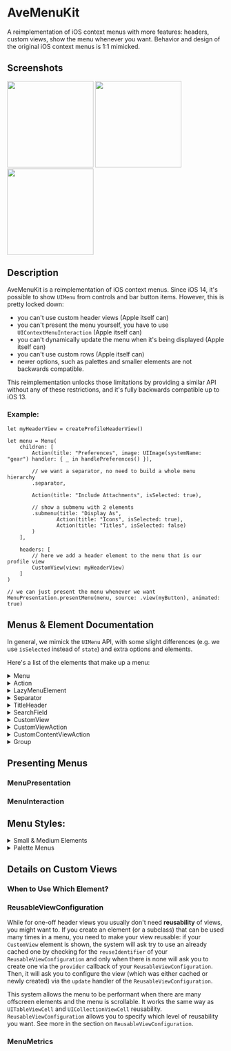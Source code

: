 # AveMenuKit

A reimplementation of iOS context menus with more features: headers, custom views, show the menu whenever you want. Behavior and design of the original iOS context menus is 1:1 mimicked.

## Screenshots

<img src= "https://github.com/user-attachments/assets/934353e1-e682-4b9f-9a12-a2eb651c119e" width=200>
<img src= "https://github.com/user-attachments/assets/a660b754-c9c1-4983-9aeb-0dd71143e30e" width=200>
<img src= "https://github.com/user-attachments/assets/e99c4603-e5ba-45fd-860f-dae191211b97" width=200>

## Description

AveMenuKit is a reimplementation of iOS context menus. Since iOS 14, it's possible to show `UIMenu` from controls and bar button items. However, this is pretty locked down: 

- you can't use custom header views (Apple itself can)
- you can't present the menu yourself, you have to use `UIContextMenuInteraction` (Apple itself can)
- you can't dynamically update the menu when it's being displayed (Apple itself can)
- you can't use custom rows (Apple itself can)
- newer options, such as palettes and smaller elements are not backwards compatible.

This reimplementation unlocks those limitations by providing a similar API without any of these restrictions, and it's fully backwards compatible up to iOS 13.

### Example:

```
let myHeaderView = createProfileHeaderView()

let menu = Menu(
	children: [
		Action(title: "Preferences", image: UIImage(systemName: "gear") handler: { _ in handlePreferences() }),
		
		// we want a separator, no need to build a whole menu hierarchy
		.separator,
		
		Action(title: "Include Attachments", isSelected: true),
		
		// show a submenu with 2 elements
		.submenu(title: "Display As",
				Action(title: "Icons", isSelected: true),
				Action(title: "Titles", isSelected: false)
		)
	],

	headers: [
		// here we add a header element to the menu that is our profile view
		CustomView(view: myHeaderView)
	]
)

// we can just present the menu whenever we want
MenuPresentation.presentMenu(menu, source: .view(myButton), animated: true)

```

## Menus & Element Documentation

In general, we mimick the `UIMenu` API, with some slight differences (e.g. we use `isSelected` instead of `state`) and extra options and elements.

Here's a list of the elements that make up a menu:

<details>
<summary>Menu</summary>

### Menu

A menu shows a list of items and submenus. You can embed a menu into another menu: it's either a submenu that opens on top of the menu or an inline menu by setting the `displaysInline` property to true.

#### Example

A regular (main) menu with different elements:

<img width="277" alt="Main Menu" src="https://github.com/user-attachments/assets/0173bfd8-7bf5-4e84-82f2-f1f218ace014" />

An inline submenu (in the red square):

<img width="267" alt="Image" src="https://github.com/user-attachments/assets/ef72c8c6-1908-49d2-82e4-bc36f7bf6b64" />

An opened non-inline submenu:

<img width="262" alt="Image" src="https://github.com/user-attachments/assets/8e5f220c-5e09-417e-947f-dba80b9feb0d" /> 

#### Properties:
 
- `title` the title of the menu
- `subTitle` the subtitle of the menu
- `image` the image of the menu

##### Attributes

- `isEnabled` if false, the element cannot be selected
- `isDestructive` set this if the element is for a destructive operation
- `isHidden` if set to true, this element won't be shown at all

##### Children

-  `children` the elements that make up this menu
- `headers` elements that will be presented sticky at the top of the menu

##### Configuration

- `preferredElementSize` you can set this to `small` or `medium` to show the elements in this menu in a side-by-side configuration
- `displaysInline` if this is true, a menu that's part of another menu will have it's elements be shown inside of its parent, instead of opening a new submenu
- `displaysAsPalette` displays this menu as a palette. See the `Palette` section
- `betweenMenusSeparatorStyle` this determines if separators are shown between different inline menus
- `onlyDismissesSubMenu` if set to true, tapping an element in this submenu will not dismiss the whole menu, but just close the submenu so we go back to the parent menu.

</details>
<details>
<summary>Action</summary>

### Action

An `Action` is the most common element you see in a menu: it has a title, image and will call a `handler` when it's tapped. An action can also be in a selected state showing a checkmark by setting the `isSelected` flag to true.

#### Example

```
Menu(children: [
  Action(title: "Preferences", image: UIImage(systemName: "gear")),
  Action(title: "Synchronize", image: UIImage(systemName: "cloud"), isEnabled: false),
  Action(title: "Show Categories", image: UIImage(systemName: "bookmark"), isSelected: true),
  Action(title: "Sort By", subtitle: "Newest First", image: UIImage(systemName: "arrow.up.arrow.down")),
  Action(title: "Delete", image: UIImage(systemName: "trash"), isDestructive: true),
])
```
Will result in the following menu:

<img width="262" alt="Image" src="https://github.com/user-attachments/assets/d5aeb231-8ee8-4a3c-bbde-62502cae2a3c" />

##### Properties

- `title` the title of the action
- `subTitle` the subtitle of the action
- `image` the image of the action
- `selectedImage` the image that will be used if `isSelected = true`

##### Attributes

- `isSelected` if true, the item will be shown with a checkmark indicating selection
- `isEnabled` if false, the element cannot be selected
- `isDestructive` set this if the element is for a destructive operation
- `isHidden` if set to true, this element won't be shown at all

##### Interaction
- `handler` the handler that will be invoked when the user taps on the item
- `keepsMenuPresented` if true, the menu will not be dismissed when the user taps on the item

</details>
<details>
<summary>LazyMenuElement</summary>

### LazyMenuElement

A placeholder menu element that will replace itself with the result of a provider callback. You use this to load menu contents on demand. Set the `shouldCache` flag to determine if the provided contents will be cached or not. If not cached, every time the (sub)menu reappears the provider is queried for contents again.


#### Example

```
LazyMenuElement(shouldCache: false, provider: { completion in
  // pretend we are loading data from somewhere that takes 3 seconds
  DispatchQueue.main.asyncAfter(deadline: .now() + 3, execute: {
    completion([
      Action(title: "John"),
      Action(title: "Diane"),
      Action(title: "Peter"),
      Action(title: "Christina"),
    ])
  })
})
```

Will result in the following:

![Image](https://github.com/user-attachments/assets/f496a17c-76ca-4241-bf3a-c58931f52db2)

#### Properties

- `provider` the provider closure that will be called to provide contents. A `completion` handler will be called that should be called with the new contents.
- `shouldCache` if shouldCache is true, once the content is provided it will never be queried again, even if the (sub)menu is hidden and presented later again. If true, the provider will be queried whenever the (sub)menu appears again.
- `isHidden` if set to true, this element won't be shown at all

</details>
<details>
<summary>Separator</summary>

### Separator

Sometimes you just want to show a separator between elements, without introducing a whole submenu that complicate things. This is where `Separator` comes in. It's a separator.

#### Example

```
Separator()
```

The separator is marked in red here:

<img width="272" alt="Image" src="https://github.com/user-attachments/assets/60e37c52-5524-4fc0-991c-010041af6718" />

#### Properties:

- `isHidden` if set to true, this element won't be shown at all

</details>
<details>
<summary>TitleHeader</summary>

### TitleHeader

Sometimes you want to have a title header, without introducing a whole submenu. This is where `TitleHeader` comes in.


#### Example

```
TitleHeader("My Title")
```

The title header is marked in red here:

<img width="267" alt="Image" src="https://github.com/user-attachments/assets/77f49d68-f3c0-4c63-aa37-a6ea8bb65bfc" />

#### Properties:

- `title` the title to show
- `isHidden` if set to true, this element won't be shown at all

</details>
<details>
<summary>SearchField</summary>

### SearchField

Embeds a search field in the menu. Best used as a `headers` element in a (sub)menu.

#### Example

````
// we define a set of languages as Actions
let languages = [
  Action(title: "Dutch"),
  Action(title: "English"),
  Action(title: "French"),
  Action(title: "German"),
  Action(title: "Italian"),
  Action(title: "Spanish"),
  Action(title: "Swedish"),
]

// next we have a search field that on search filters the languages by hiding the elements that don't match'
let searchField = SearchField(placeholder: "Search For a Language", updater: { searchText in
  for language in languages {
    language.isHidden = (searchText.isEmpty == false && language.title?.localizedCaseInsensitiveContains(searchText) == false)
  }
})

// and finally we build a menu with the languages as children and the searchField as a header
return Menu(children: languages, headers: [searchField])
````

This shows as:

![Image](https://github.com/user-attachments/assets/499f6b35-0864-4f9d-9748-029026893fe0)

#### Properties:

- `placeholder` the placeholder that is shown in the search field when the user didn't any text yet
- `searchText` the search text to show in the search field by default. Will be updated when the user types in the search field
- `updater` the callback that will be called when the user types in the search field.
- `shouldAutomaticallyFocusOnAppearance` if true, the search field will become first responder when it appears to the user
- `isEnabled` if false, the search field cannot be focused 
- `isHidden` if set to true, this element won't be shown at all

</details>
<details>
<summary>CustomView</summary>

### CustomView

This allows you to embed a custom view in a menu. The element cannot be highlighted and the custom view can be interacted with by the user (e.g. you can place controls in it). This element is best used a `headers` element.

The view you supply can take up the full width of the menu and is free to determine its own height.

#### Example

```
// a function that creates a header view for us with a profile photo and a name and subtitle
let headerView = createHeaderView()

// next we create an element for it
let customViewElement = CustomView(view: headerView)

let menu = Menu(children: [...], headers: [customViewElement])

```

This results in:

<img width="292" alt="Image" src="https://github.com/user-attachments/assets/ee9b35b8-8912-4fb5-9090-f7a42af90060" />

#### Properties:

- `view` the custom view. This is a `ReusableViewConfiguration` for more flexibility. See the discussion below.
- `isHidden` if set to true, this element won't be shown at all

#### Convenience Initializers:

- `init(view: UIView)` takes an existing view and shows it
- `init(viewProvider: @escaping () -> UIView)` creates the view on demand by calling the `viewProvider` block when needed

#### Reusable Views

If you use `CustomViewAction` as a one-off element, you usually don't need reusablity and can use one of the convenience initializers. However, if you build a __subclass__ or __reusable__ Element, your element can be shown a lot of times and you need to account for __reusability__ by using a full `ReusableViewConfiguration`. 

See the discussion on `ReusableViewConfiguration` below.

</details>
<details>
<summary>CustomViewAction</summary>

### CustomViewAction

This allows you to embed a custom view in a menu and have the highlight and tap the element. When the element is tapped, a handler is called and the menu is dismissed, like a regular `Action`. The custom view cannot be interacted with by the user. 

The view you supply can take up the full width of the menu and is free to determine its own height.

#### Example

```
// a function that creates a header view for us with a profile photo and a name and subtitle
let headerView = createHeaderView()

// next we create an element for it and register a handler
let customViewActionElement = CustomView(view: headerView, handler: { _ in
  print("Selected!") 
})

let menu = Menu(children: [customViewActionElement])

```

This results in:

<img width="292" alt="Image" src="https://github.com/user-attachments/assets/ee9b35b8-8912-4fb5-9090-f7a42af90060" />

#### Properties:

- `view` the custom view. This is a `ReusableViewConfiguration` for more flexibility. See the discussion below.

##### Attributes

- `isEnabled` if false, the element cannot be selected. The custom view can change the appearance of the menu.
- `isDestructive` set this if the element is for a destructive operation. The custom view can change the appearance of the menu.
- `isHidden` if set to true, this element won't be shown at all

##### Interaction
- `handler` the handler that will be invoked when the user taps on the item
- `keepsMenuPresented` if true, the menu will not be dismissed when the user taps on the item

#### Convenience Initializers:

- `init(view: UIView)` takes an existing view and shows it
- `init(viewProvider: @escaping () -> UIView)` creates the view on demand by calling the `viewProvider` block when needed

#### Reusable Views

If you use `CustomViewAction` as a one-off element, you usually don't need reusablity and can use one of the convenience initializers. However, if you build a __subclass__ or __reusable__ MenuElement, your element can be shown a lot of times and you need to account for __reusability__ by using a full `ReusableViewConfiguration`. 

See the discussion on `ReusableViewConfiguration` below.

</details>
<details>
<summary>CustomContentViewAction</summary>

### CustomContentViewAction

This allows you to make a custom `Action` element with a custom view as content and a custom `trailing accessory`. The custom view and trailing accessory are positioned and managed for you, so that it follows the layout of other `Action` elements. E.g, your content might be insetted from the edges of the menu, depending on the configuration of the action and other.

A `CustomContentViewAction` also can show a checkmark and has a `handler` when it is tapped on. The views you provide are not interactable.

#### Example

````
// Our custom content view is a label that shows an attributed string to
// show a (beta) label in a custom font and color.
let contentView = ReusableViewConfiguration.reusableView(
  reuseIdentifier: "MyLabel",
  provider: {
    // simple label - we could do more configuration here if needed
    return UILabel()
  }, updater: { label, metrics, animated in
    // configure our label with the metrics
    label.numberOfLines = metrics.maximumNumberOfLines
    label.textColor = metrics.contentColor
    label.font = metrics.contentFont

    // and set an attributed string as the label text
    let attributedText = NSMutableAttributedString(string: "AutoSummary")
    attributedText.append(NSAttributedString(string: " (beta)", attributes: [
	  .font: UIFont.preferredFont(forTextStyle: .caption1),
	  .foregroundColor: metrics.contentColor.withAlphaComponent(0.5),
	  .baselineOffset: 5,
    ]))
    label.attributedText = attributedText
  }
)

// `Action` can only show images, but we want to show an emoji, so
// our trailing accessory is a `UILabel` that shows an emoji.
//
// We use the `viewClass` variant here, since we don't configure the label
let trailingAccessoryView = ReusableViewConfiguration.reusableView(
  reuseIdentifier: "MyAccessoryLabel",
  viewClass: UILabel.self,
  updater: { label, metrics, animated in
    label.font = metrics.contentFont
    label.numberOfLines = 1
    label.text = "😍"
  }
)

// configure our `CustomContentViewAction`. Notice how we can use the `isSelected` property, just like with regular Actions
let customContentViewAction = CustomContentViewAction(contentView: contentView, trailingAccessoryView: trailingAccessoryView, isSelected: true)

// and create our menu with our custom action
return Menu(children: [
	Action(title: "Preferences", image: UIImage(systemName: "gear")),
	.separator,
	Action(title: "Use Language", image: UIImage(systemName: "globe"), isSelected: true),
	Action(title: "Use Location", image: UIImage(systemName: "location")),
	customContentViewAction
])
````

This results in the following menu, where the bottom element is using a custom content view: notice the `(beta)` label in a different font and color on the title and the use of an emoji as image. 

<img width="269" alt="Image" src="https://github.com/user-attachments/assets/d7b94ca4-4ee8-4776-b51f-519d69680fcb" />

#### Properties:

- `contentView` the custom content view that is placed where the `title` of a normal `Action` is shown. This is a `ReusableViewConfiguration` for more flexibility. See the discussion below.
- `trailingAccessoryView` the trailing accessory view that is placed where the `image` of a normal `Action` is shown. This is a `ReusableViewConfiguration` for more flexibility. See the discussion below.

##### Attributes

- `isSelected` if true, the item will be shown with a checkmark indicating selection
- `isEnabled` if false, the element cannot be selected
- `isDestructive` set this if the element is for a destructive operation
- `isHidden` if set to true, this element won't be shown at all

##### Interaction
- `handler` the handler that will be invoked when the user taps on the item
- `keepsMenuPresented` if true, the menu will not be dismissed when the user taps on the item
   
#### Reusable Views

You usually use this element when you want to provide a __subclass__ or a __reusable__ MenuElement. Because your custom element can be shown a lot of times in a menu, you need to account for __reusability__ for performance reasons. 

See the discussion on `ReusableViewConfiguration` below.

</details>
<details>
<summary>Group</summary>

### Group

</details>

## Presenting Menus

### MenuPresentation

### MenuInteraction

## Menu Styles:

<details>
<summary>Small & Medium Elements</summary>

### Small & Medium Elements

</details>
<details>
<summary>Palette Menus</summary>

### Palette Menus

</details>


## Details on Custom Views

### When to Use Which Element?

### ReusableViewConfiguration

While for one-off header views you usually don't need __reusability__ of views, you might want to. If you create an element (or a subclass) that can be used many times in a menu, you need to make your view reusable: if your `CustomView` element is shown, the system will ask try to use an already cached one by checking for the `reuseIdentifier` of your `ReusableViewConfiguration` and only when there is none will ask you to create one via the `provider` callback of your `ReusableViewConfiguration`. Then, it will ask you to configure the view (which was either cached or newly created) via the `update` handler of the `ReusableViewConfiguration`.

This system allows the menu to be performant when there are many offscreen elements and the menu is scrollable. It works the same way as `UITableViewCell` and `UICollectionViewCell` reusability. `ReusableViewConfiguration` allows you to specify which level of reusability you want. See more in the section on `ReusableViewConfiguration`.

### MenuMetrics
